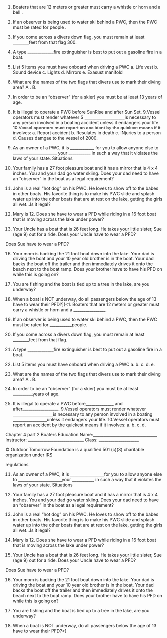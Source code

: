 1. Boaters that are 12 meters or greater must carry a whistle or horn and a bell .
2. If an observer is being used to water ski behind a PWC, then the PWC must be
rated for people .
3. If you come across a divers down flag, you must remain at least ________feet
from that flag 300.
4. A type _____________fire extinguisher is best to put out a gasoline fire in a boat.
5. List 5 items you must have onboard when driving a PWC
a. Life vest 
b. Sound device 
c. Lights
d. Mirrors
e. Exasust manifold
6. What are the names of the two flags that divers use to mark their diving area?
A . B.
7. In order to be an “observer” (for a skier) you must be at least 13 years of
age.

8. It is illegal to operate a PWC before SunRise and after Sun Set.
9.Vessel operators must render whatever S ____________________is necessary to any
person involved in a boating accident unless it endangers your life.
10.Vessel operators must report an acc ident by the quickest means if it involves:
	a. Report accident 
	b. Resulates in death
	c. INjuries to a person 
	d. Causes damgae to the vessel of 2000.
11. As an owner of a PWC, it is ____________ for you to allow anyone else to
______________________ your ___________ in such a way that it violates the laws of
your state.
Situations

12. Your family has a 27 foot pleasure boat and it has a mirror that is 4 x 4 inches.
You and your dad go water skiing. Does your dad need to have an “observer” in the
boat as a legal requirement?

13. John is a real “hot dog” on his PWC. He loves to show off to the babes in other
boats. His favorite thing is to make his PWC slide and splash water up into the other
boats that are at rest on the lake, getting the girls all wet...Is it legal?

14. Mary is 12. Does she have to wear a PFD while riding in a 16 foot boat that is
moving across the lake under power?

15. Your Uncle has a boat that is 26 feet long. He takes your little sister, Sue (age 9)
out for a ride. Does your Uncle have to wear a PFD?

Does Sue have to wear a PFD?

16. Your mom is backing the 21 foot boat down into the lake. Your dad is driving the
boat and your 10 year old brother is in the boat. Your dad backs the boat off the trailer
and then immediately drives it onto the beach next to the boat ramp. Does your brother
have to have his PFD on while this is going on?

17. You are fishing and the boat is tied up to a tree in the lake, are you underway?

18. When a boat is NOT underway, do all passengers below the age of 13 have to
wear their PFD?](<1. Boaters that are 12 meters or greater must carry a whistle or horn and a
________________.
2. If an observer is being used to water ski behind a PWC, then the PWC must be
rated for ___________people.
3. If you come across a divers down flag, you must remain at least ________feet
from that flag.
4. A type _____________fire extinguisher is best to put out a gasoline fire in a boat.
5. List 5 items you must have onboard when driving a PWC
a.
b.
c.
d.
e.
6. What are the names of the two flags that divers use to mark their diving area?
A . B.
7. In order to be an “observer” (for a skier) you must be at least __________years of
age.

8. It is illegal to operate a PWC before______________ and
after__________________.
9.Vessel operators must render whatever ____________________is necessary to any
person involved in a boating _________________unless it endangers your life.
10.Vessel operators must report an accident by the quickest means if it involves:
a.
b.
c.
d.

Chapter 4 part 2 Boaters Education
Name:________________________________
Instructor: ____________________________
Class: ____________________

© Outdoor Tomorrow Foundation is a qualified 501 (c)(3) charitable organization under IRS

regulations

11. As an owner of a PWC, it is _________________for you to allow anyone else to
______________________your ___________ in such a way that it violates the laws of
your state.
Situations

12. Your family has a 27 foot pleasure boat and it has a mirror that is 4 x 4 inches.
You and your dad go water skiing. Does your dad need to have an “observer” in the
boat as a legal requirement?

13. John is a real “hot dog” on his PWC. He loves to show off to the babes in other
boats. His favorite thing is to make his PWC slide and splash water up into the other
boats that are at rest on the lake, getting the girls all wet...Is it legal?

14. Mary is 12. Does she have to wear a PFD while riding in a 16 foot boat that is
moving across the lake under power?

15. Your Uncle has a boat that is 26 feet long. He takes your little sister, Sue (age 9)
out for a ride. Does your Uncle have to wear a PFD?

Does Sue have to wear a PFD?

16. Your mom is backing the 21 foot boat down into the lake. Your dad is driving the
boat and your 10 year old brother is in the boat. Your dad backs the boat off the trailer
and then immediately drives it onto the beach next to the boat ramp. Does your brother
have to have his PFD on while this is going on?

17. You are fishing and the boat is tied up to a tree in the lake, are you underway?

18. When a boat is NOT underway, do all passengers below the age of 13 have to
wear their PFD?>)